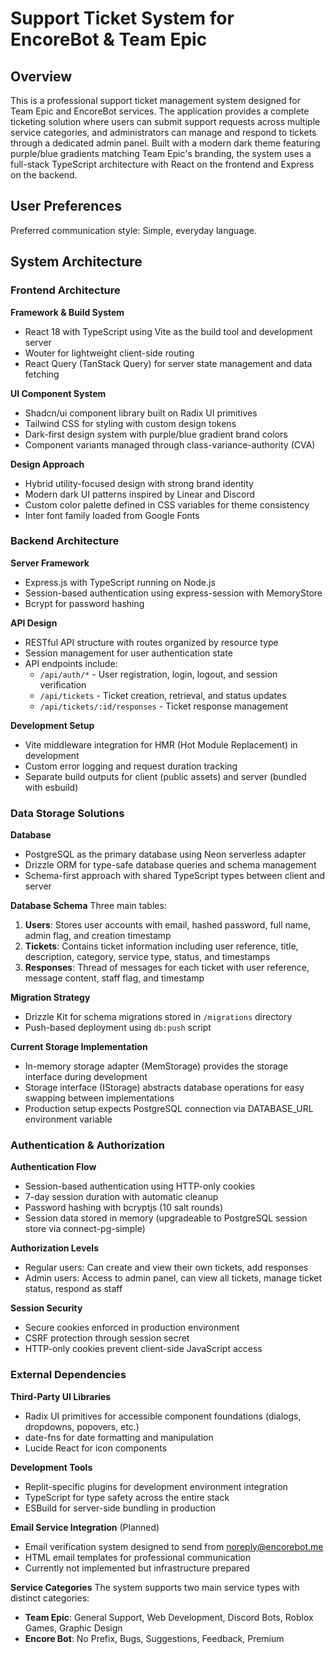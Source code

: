 # Support Ticket System for EncoreBot & Team Epic

## Overview

This is a professional support ticket management system designed for Team Epic and EncoreBot services. The application provides a complete ticketing solution where users can submit support requests across multiple service categories, and administrators can manage and respond to tickets through a dedicated admin panel. Built with a modern dark theme featuring purple/blue gradients matching Team Epic's branding, the system uses a full-stack TypeScript architecture with React on the frontend and Express on the backend.

## User Preferences

Preferred communication style: Simple, everyday language.

## System Architecture

### Frontend Architecture

**Framework & Build System**
- React 18 with TypeScript using Vite as the build tool and development server
- Wouter for lightweight client-side routing
- React Query (TanStack Query) for server state management and data fetching

**UI Component System**
- Shadcn/ui component library built on Radix UI primitives
- Tailwind CSS for styling with custom design tokens
- Dark-first design system with purple/blue gradient brand colors
- Component variants managed through class-variance-authority (CVA)

**Design Approach**
- Hybrid utility-focused design with strong brand identity
- Modern dark UI patterns inspired by Linear and Discord
- Custom color palette defined in CSS variables for theme consistency
- Inter font family loaded from Google Fonts

### Backend Architecture

**Server Framework**
- Express.js with TypeScript running on Node.js
- Session-based authentication using express-session with MemoryStore
- Bcrypt for password hashing

**API Design**
- RESTful API structure with routes organized by resource type
- Session management for user authentication state
- API endpoints include:
  - `/api/auth/*` - User registration, login, logout, and session verification
  - `/api/tickets` - Ticket creation, retrieval, and status updates
  - `/api/tickets/:id/responses` - Ticket response management

**Development Setup**
- Vite middleware integration for HMR (Hot Module Replacement) in development
- Custom error logging and request duration tracking
- Separate build outputs for client (public assets) and server (bundled with esbuild)

### Data Storage Solutions

**Database**
- PostgreSQL as the primary database using Neon serverless adapter
- Drizzle ORM for type-safe database queries and schema management
- Schema-first approach with shared TypeScript types between client and server

**Database Schema**
Three main tables:
1. **Users**: Stores user accounts with email, hashed password, full name, admin flag, and creation timestamp
2. **Tickets**: Contains ticket information including user reference, title, description, category, service type, status, and timestamps
3. **Responses**: Thread of messages for each ticket with user reference, message content, staff flag, and timestamp

**Migration Strategy**
- Drizzle Kit for schema migrations stored in `/migrations` directory
- Push-based deployment using `db:push` script

**Current Storage Implementation**
- In-memory storage adapter (MemStorage) provides the storage interface during development
- Storage interface (IStorage) abstracts database operations for easy swapping between implementations
- Production setup expects PostgreSQL connection via DATABASE_URL environment variable

### Authentication & Authorization

**Authentication Flow**
- Session-based authentication using HTTP-only cookies
- 7-day session duration with automatic cleanup
- Password hashing with bcryptjs (10 salt rounds)
- Session data stored in memory (upgradeable to PostgreSQL session store via connect-pg-simple)

**Authorization Levels**
- Regular users: Can create and view their own tickets, add responses
- Admin users: Access to admin panel, can view all tickets, manage ticket status, respond as staff

**Session Security**
- Secure cookies enforced in production environment
- CSRF protection through session secret
- HTTP-only cookies prevent client-side JavaScript access

### External Dependencies

**Third-Party UI Libraries**
- Radix UI primitives for accessible component foundations (dialogs, dropdowns, popovers, etc.)
- date-fns for date formatting and manipulation
- Lucide React for icon components

**Development Tools**
- Replit-specific plugins for development environment integration
- TypeScript for type safety across the entire stack
- ESBuild for server-side bundling in production

**Email Service Integration** (Planned)
- Email verification system designed to send from noreply@encorebot.me
- HTML email templates for professional communication
- Currently not implemented but infrastructure prepared

**Service Categories**
The system supports two main service types with distinct categories:
- **Team Epic**: General Support, Web Development, Discord Bots, Roblox Games, Graphic Design
- **Encore Bot**: No Prefix, Bugs, Suggestions, Feedback, Premium